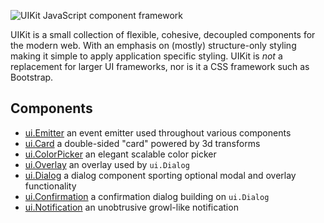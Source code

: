 
 ![UIKit JavaScript component framework](http://f.cl.ly/items/2j0m3D1l1T041S1k463L/Grab.png)

  UIKit is a small collection of flexible, cohesive, decoupled components for the modern web. With an emphasis on (mostly) structure-only styling making it simple to apply application specific styling. UIKit is _not_ a replacement for larger UI frameworks, nor is it a CSS framework such as Bootstrap.

## Components

  - [ui.Emitter](https://github.com/visionmedia/uikit/tree/master/lib/components/emitter) an event emitter used throughout various components
  - [ui.Card](https://github.com/visionmedia/uikit/tree/master/lib/components/card) a double-sided "card" powered by 3d transforms
  - [ui.ColorPicker](https://github.com/visionmedia/uikit/tree/master/lib/components/color-picker) an elegant scalable color picker
  - [ui.Overlay](https://github.com/visionmedia/uikit/tree/master/lib/components/overlay) an overlay used by `ui.Dialog`
  - [ui.Dialog](https://github.com/visionmedia/uikit/tree/master/lib/components/dialog) a dialog component sporting optional modal and overlay functionality
  - [ui.Confirmation](https://github.com/visionmedia/uikit/tree/master/lib/components/confirmation) a confirmation dialog building on `ui.Dialog`
  - [ui.Notification](https://github.com/visionmedia/uikit/tree/master/lib/components/notification) an unobtrusive growl-like notification
